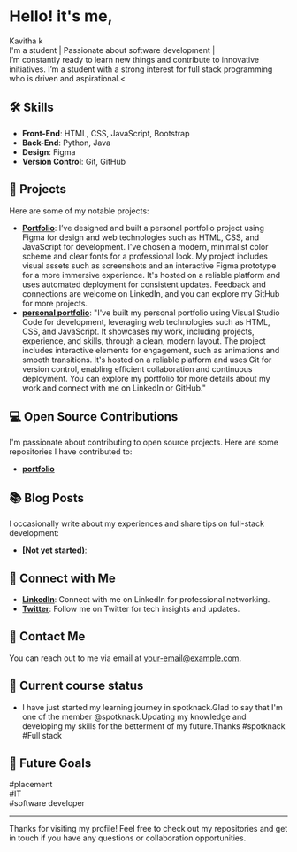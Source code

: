 # Hello! it's me,


Kavitha k <br>
I'm a student | Passionate about software development |<br>
I’m constantly ready to learn new things and contribute to innovative initiatives. I’m a student with a strong interest for full stack programming who is driven and aspirational.<
## 🛠️ Skills

- **Front-End**: HTML, CSS, JavaScript, Bootstrap
- **Back-End**: Python, Java
- **Design**: Figma
- **Version Control**: Git, GitHub

## 🌟 Projects

Here are some of my notable projects:

- **[Portfolio](https://www.figma.com/file/9x4MvoQKeVHXtkfK8x2Dnh/Portfolio?type=design&node-id=11-20&mode=design)**: I’ve designed and built a personal portfolio project using Figma for design and web technologies such as HTML, CSS, and JavaScript for development. I've chosen a modern, minimalist color scheme and clear fonts for a professional look. My project includes visual assets such as screenshots and an interactive Figma prototype for a more immersive experience. It's hosted on a reliable platform and uses automated deployment for consistent updates. Feedback and connections are welcome on LinkedIn, and you can explore my GitHub for more projects.
- **[personal portfolio](project-url)**: "I've built my personal portfolio using Visual Studio Code for development, leveraging web technologies such as HTML, CSS, and JavaScript. It showcases my work, including projects, experience, and skills, through a clean, modern layout. The project includes interactive elements for engagement, such as animations and smooth transitions. It's hosted on a reliable platform and uses Git for version control, enabling efficient collaboration and continuous deployment. You can explore my portfolio for more details about my work and connect with me on LinkedIn or GitHub."


## 💻 Open Source Contributions

I'm passionate about contributing to open source projects. Here are some repositories I have contributed to:

- **[portfolio](repository-url)**


## 📚 Blog Posts

I occasionally write about my experiences and share tips on full-stack development:

- **[Not yet started)**: 


## 🔗 Connect with Me

- **[LinkedIn](https://www.linkedin.com/in/your-profile/)**: Connect with me on LinkedIn for professional networking.
- **[Twitter](https://twitter.com/your-profile/)**: Follow me on Twitter for tech insights and updates.

## 📧 Contact Me

You can reach out to me via email at [your-email@example.com](kavithakaari1924@gmail.com).

## 🔭 Current course status

- I have just started my learning journey in spotknack.Glad to say that I'm one of the member @spotknack.Updating my knowledge and developing my skills for the betterment of my future.Thanks #spotknack #Full stack 

## 🌱 Future Goals

#placement<br>
#IT<br>
#software developer<br>


---

Thanks for visiting my profile! Feel free to check out my repositories and get in touch if you have any questions or collaboration opportunities.
